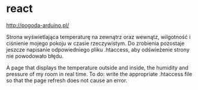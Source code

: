 # react

http://pogoda-arduino.pl/

Strona wyświetlająca temperaturę na zewnątrz oraz wewnątz, wilgotność i ciśnienie mojego pokoju w czasie rzeczywistym.
Do zrobienia pozostaje jeszcze napisanie odpowiedniego pliku .htaccess, aby odświeżenie strony nie powodowało błędu.


A page that displays the temperature outside and inside, the humidity and pressure of my room in real time.
To do: write the appropriate .htaccess file so that the page refresh does not cause an error.
